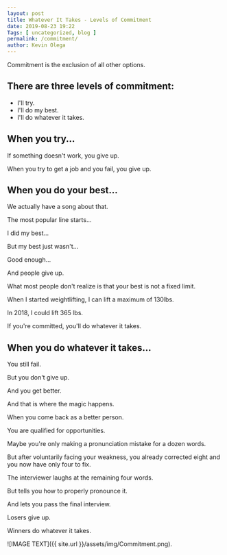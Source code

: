 ```yaml
--- 
layout: post 
title: Whatever It Takes - Levels of Commitment
date: 2019-08-23 19:22
Tags: [ uncategorized, blog ]
permalink: /commitment/ 
author: Kevin Olega 
--- 
```

Commitment is the exclusion of all other options.

## There are three levels of commitment:

- I'll try.
- I'll do my best.
- I'll do whatever it takes.

## When you try...

If something doesn't work, you give up.

When you try to get a job and you fail, you give up.

## When you do your best...

We actually have a song about that.

The most popular line starts...

I did my best...

But my best just wasn't...

Good enough...

And people give up.

What most people don't realize is that your best is not a fixed limit.

When I started weightlifting, I can lift a maximum of 130lbs.

In 2018, I could lift 365 lbs.

If you're committed, you'll do whatever it takes.

## When you do whatever it takes...

You still fail.

But you don't give up.

And you get better.

And that is where the magic happens.

When you come back as a better person.

You are qualified for opportunities.

Maybe you're only making a pronunciation mistake for a dozen words.

But after voluntarily facing your weakness, you already corrected eight and you now have only four to fix.

The interviewer laughs at the remaining four words.

But tells you how to properly pronounce it.

And lets you pass the final interview.

Losers give up.

Winners do whatever it takes.

![IMAGE TEXT]({{ site.url }}/assets/img/Commitment.png).